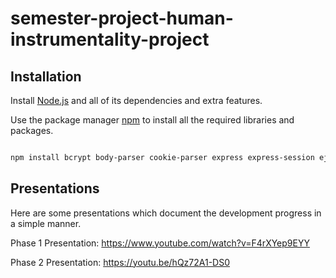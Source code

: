 # semester-project-human-instrumentality-project

## Installation

Install [Node.js](https://nodejs.org/en/) and all of its dependencies and extra features.

Use the package manager [npm](https://www.npmjs.com/) to install all the required libraries and packages.

```bash

npm install bcrypt body-parser cookie-parser express express-session ejs mongodb nodemon mongoose cors socket.io jquery
```

## Presentations
Here are some presentations which document the development progress in a simple manner.

Phase 1 Presentation:
https://www.youtube.com/watch?v=F4rXYep9EYY

Phase 2 Presentation: 
https://youtu.be/hQz72A1-DS0

